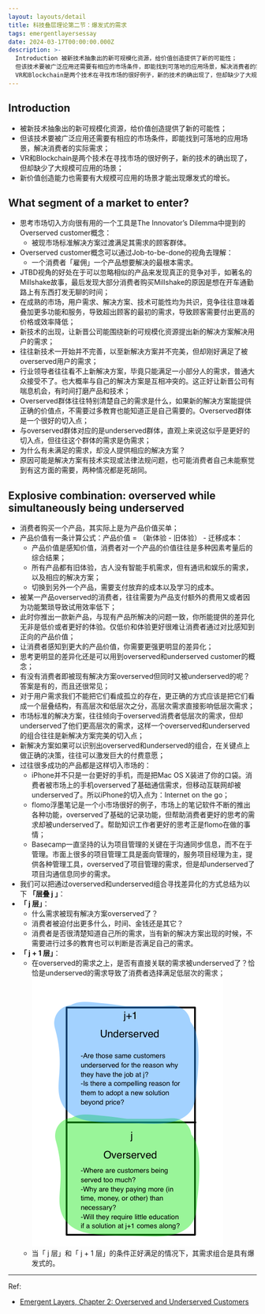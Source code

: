 ```yaml
---
layout: layouts/detail
title: 科技叠层理论第二节：爆发式的需求
tags: emergentlayersessay
date: 2024-03-17T00:00:00.000Z
description: >-
  Introduction 被新技术抽象出的新可规模化资源，给价值创造提供了新的可能性；
  但该技术要被广泛应用还需要有相应的市场条件，即能找到可落地的应用场景，解决消费者的实际需求；
  VR和Blockchain是两个技术在寻找市场的很好例子，新的技术的确出现了，但却缺少了大规模可应用的场景； 新价值创造能力也需要有大规模...
---
```

## Introduction
* 被新技术抽象出的新可规模化资源，给价值创造提供了新的可能性；
* 但该技术要被广泛应用还需要有相应的市场条件，即能找到可落地的应用场景，解决消费者的实际需求；
* VR和Blockchain是两个技术在寻找市场的很好例子，新的技术的确出现了，但却缺少了大规模可应用的场景；
* 新价值创造能力也需要有大规模可应用的场景才能出现爆发式的增长。

## What segment of a market to enter?
* 思考市场切入方向很有用的一个工具是The Innovator’s Dilemma中提到的Overserved customer概念：
    * 被现市场标准解决方案过渡满足其需求的顾客群体。
* Overserved customer概念可以通过Job-to-be-done的视角去理解：
    * 一个消费者「雇佣」一个产品想要解决的最根本需求。
* JTBD视角的好处在于可以忽略相似的产品来发现真正的竞争对手，如著名的Millshake故事，最后发现大部分消费者购买Millshake的原因是想在开车通勤路上有东西打发无聊的时间；
* 在成熟的市场，用户需求、解决方案、技术可能性均为共识，竞争往往意味着叠加更多功能和服务，导致超出顾客的最初的需求，导致顾客需要付出更高的价格或效率降低；
* 新技术的出现，让新晋公司能围绕新的可规模化资源提出新的解决方案解决用户的需求；
* 往往新技术一开始并不完善，以至新解决方案并不完美，但却刚好满足了被overserved用户的需求；
* 行业领导者往往看不上新解决方案，毕竟只能满足一小部分人的需求，普通大众接受不了。也大概率与自己的解决方案是互相冲突的。这正好让新晋公司有喘息机会，有时间打磨产品和技术；
* Overserved群体往往特别清楚自己的需求是什么，如果新的解决方案能提供正确的价值点，不需要过多教育也能知道正是自己需要的。Overserved群体是一个很好的切入点；
* 与overserved群体对应的是underserved群体，直观上来说这似乎是更好的切入点，但往往这个群体的需求是伪需求；
* 为什么有未满足的需求，却没人提供相应的解决方案？
* 原因可能是解决方案有技术实现或法律法规问题，也可能消费者自己未能察觉到有这方面的需要，两种情况都是死胡同。

## Explosive combination: overserved while simultaneously being underserved
* 消费者购买一个产品，其实际上是为产品价值买单；
* 产品价值有一条计算公式：产品价值 = （新体验 - 旧体验） - 迁移成本：
    * 产品价值是感知价值，消费者对一个产品的价值往往是多种因素考量后的综合结果；
    * 所有产品都有旧体验，古人没有智能手机需求，但有通讯和娱乐的需求，以及相应的解决方案；
    * 切换到另外一个产品，需要支付放弃的成本以及学习的成本。
* 被某一产品overserved的消费者，往往需要为产品支付额外的费用又或者因为功能繁琐导致试用效率低下；
* 此时你推出一款新产品，与现有产品所解决的问题一致，你所能提供的差异化无非是低价或者更好的体验。仅低价和体验更好很难让消费者通过对比感知到正向的产品价值；
* 让消费者感知到更大的产品价值，你需要更强更明显的差异化；
* 思考更明显的差异化还是可以用到overserved和underserved customer的概念；
* 有没有消费者即被现有解决方案overserved但同时又被underserved的呢？答案是有的，而且还很常见；
* 对于用户需求我们不能把它们看成孤立的存在，更正确的方式应该是把它们看成一个层叠结构，有高层次和低层次之分，高层次需求直接影响低层次需求；
* 市场标准的解决方案，往往倾向于overserved消费者低层次的需求，但却underserved了他们更高层次的需求，这样一个overserved和underserved的组合往往是新解决方案完美的切入点；
* 新解决方案如果可以识别出overserved和underserved的组合，在关键点上做正确的决策，往往可以激发巨大的付费意愿；
* 过往很多成功的产品都是这样切入市场的：
    * iPhone并不只是一台更好的手机，而是把Mac OS X装进了你的口袋。消费者被市场上的手机overserved了基础通信需求，但移动互联网却被underserved了。所以iPhone的切入点为：Internet on the go；
    * flomo浮墨笔记是一个小市场很好的例子，市场上的笔记软件不断的推出各种功能，overserved了基础的记录功能，但帮助消费者更好的思考的需求却被underserved了。帮助知识工作者更好的思考正是flomo在做的事情；
    * Basecamp一直坚持的认为项目管理的关键在于沟通同步信息，而不在于管理。市面上很多的项目管理工具是面向管理的，服务项目经理为主，提供各种管理工具，overserved了项目管理的需求，但是却underserved了项目沟通信息同步的需求。
* 我们可以把通过overserved和underserved组合寻找差异化的方式总结为以下 **「层叠 j 」**：
* **「 j 层」**：
    * 什么需求被现有解决方案overserved了？
    * 消费者被迫付出更多什么，时间、金钱还是其它？
    * 消费者是否很清楚知道自己所的需求，当有新的解决方案出现的时候，不需要进行过多的教育也可以判断是否满足自己的需求。
* **「 j + 1 层」**：
    * 在overserved的需求之上，是否有直接关联的需求被underserved了？恰恰是underserved的需求导致了消费者选择满足低层次的需求；
    ![Emergent layers column j](/static/img/emergent-layers-j-col.png)
    * 当「 j 层」和「 j + 1 层」的条件正好满足的情况下，其需求组合是具有爆发式的。

---

Ref:
* <a href="https://medium.com/swlh/emergent-layers-chapter-2-overserved-and-underserved-customers-6d5ce546531d#.o0plkmo7z">Emergent Layers, Chapter 2: Overserved and Underserved Customers</a>
